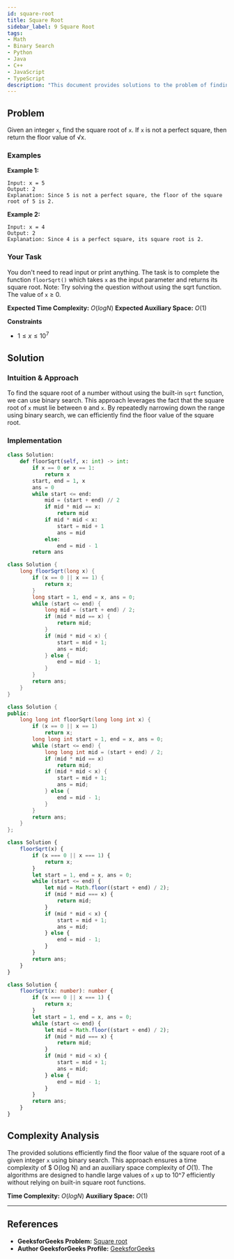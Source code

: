 ```yaml
---
id: square-root
title: Square Root
sidebar_label: 9 Square Root
tags:
- Math
- Binary Search
- Python
- Java
- C++
- JavaScript
- TypeScript
description: "This document provides solutions to the problem of finding the square root of a given integer using various programming languages."
---
```


## Problem

Given an integer `x`, find the square root of `x`. If `x` is not a perfect square, then return the floor value of √x.

### Examples

**Example 1:**

```
Input: x = 5
Output: 2
Explanation: Since 5 is not a perfect square, the floor of the square root of 5 is 2.
```

**Example 2:**

```
Input: x = 4
Output: 2
Explanation: Since 4 is a perfect square, its square root is 2.
```

### Your Task

You don't need to read input or print anything. The task is to complete the function `floorSqrt()` which takes `x` as the input parameter and returns its square root. Note: Try solving the question without using the sqrt function. The value of `x` ≥ 0.

**Expected Time Complexity:** $O(log N)$
**Expected Auxiliary Space:** $O(1)$

**Constraints**
- $1 ≤ x ≤ 10^7$

## Solution

### Intuition & Approach

To find the square root of a number without using the built-in `sqrt` function, we can use binary search. This approach leverages the fact that the square root of `x` must lie between `0` and `x`. By repeatedly narrowing down the range using binary search, we can efficiently find the floor value of the square root.

### Implementation

<Tabs>
  <TabItem value="python" label="Python">

```python
class Solution:
    def floorSqrt(self, x: int) -> int:
        if x == 0 or x == 1:
            return x
        start, end = 1, x
        ans = 0
        while start <= end:
            mid = (start + end) // 2
            if mid * mid == x:
                return mid
            if mid * mid < x:
                start = mid + 1
                ans = mid
            else:
                end = mid - 1
        return ans
```

  </TabItem>
  <TabItem value="java" label="Java">

```java
class Solution {
    long floorSqrt(long x) {
        if (x == 0 || x == 1) {
            return x;
        }
        long start = 1, end = x, ans = 0;
        while (start <= end) {
            long mid = (start + end) / 2;
            if (mid * mid == x) {
                return mid;
            }
            if (mid * mid < x) {
                start = mid + 1;
                ans = mid;
            } else {
                end = mid - 1;
            }
        }
        return ans;
    }
}
```

  </TabItem>
  <TabItem value="cpp" label="C++">

```cpp
class Solution {
public:
    long long int floorSqrt(long long int x) {
        if (x == 0 || x == 1)
            return x;
        long long int start = 1, end = x, ans = 0;
        while (start <= end) {
            long long int mid = (start + end) / 2;
            if (mid * mid == x)
                return mid;
            if (mid * mid < x) {
                start = mid + 1;
                ans = mid;
            } else {
                end = mid - 1;
            }
        }
        return ans;
    }
};
```

  </TabItem>
  <TabItem value="javascript" label="JavaScript">

```javascript
class Solution {
    floorSqrt(x) {
        if (x === 0 || x === 1) {
            return x;
        }
        let start = 1, end = x, ans = 0;
        while (start <= end) {
            let mid = Math.floor((start + end) / 2);
            if (mid * mid === x) {
                return mid;
            }
            if (mid * mid < x) {
                start = mid + 1;
                ans = mid;
            } else {
                end = mid - 1;
            }
        }
        return ans;
    }
}
```

  </TabItem>
  <TabItem value="typescript" label="TypeScript">

```typescript
class Solution {
    floorSqrt(x: number): number {
        if (x === 0 || x === 1) {
            return x;
        }
        let start = 1, end = x, ans = 0;
        while (start <= end) {
            let mid = Math.floor((start + end) / 2);
            if (mid * mid === x) {
                return mid;
            }
            if (mid * mid < x) {
                start = mid + 1;
                ans = mid;
            } else {
                end = mid - 1;
            }
        }
        return ans;
    }
}
```

  </TabItem>
</Tabs>

## Complexity Analysis

The provided solutions efficiently find the floor value of the square root of a given integer `x` using binary search. This approach ensures a time complexity of $ O(log N) and an auxiliary space complexity of $O(1)$. The algorithms are designed to handle large values of `x` up to 10^7 efficiently without relying on built-in square root functions.

**Time Complexity:** $O(log N)$
**Auxiliary Space:** $O(1)$

---

## References

- **GeeksforGeeks Problem:** [Square root](https://www.geeksforgeeks.org/problems/square-root/0)
- **Author GeeksforGeeks Profile:** [GeeksforGeeks](https://www.geeksforgeeks.org/user/GeeksforGeeks/)